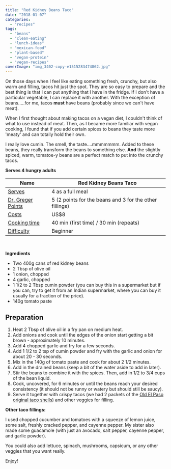 ```yaml
---
title: "Red Kidney Beans Taco"
date: "2018-01-07"
categories: 
  - "recipes"
tags: 
  - "beans"
  - "clean-eating"
  - "lunch-ideas"
  - "mexican-food"
  - "plant-based"
  - "vegan-protein"
  - "vegan-recipes"
coverImage: "img_3402-copy-e1515283474862.jpg"
---
```


On those days when I feel like eating something fresh, crunchy, but also warm and filling, tacos hit just the spot. They are so easy to prepare and the best thing is that I can put anything that I have in the fridge. If I don't have a particular vegetable, I can replace it with another. With the exception of beans.....for me, tacos **must** have beans (probably since we can't have meat).

When I first thought about making tacos on a vegan diet, I couldn't think of what to use instead of meat. Then, as I became more familiar with vegan cooking, I found that if you add certain spices to beans they taste more 'meaty' and can totally hold their own.

I really love cumin. The smell, the taste....mmmmmmm. Added to these beans, they really transform the beans to something else. **And** the slightly spiced, warm, tomatoe-y beans are a perfect match to put into the crunchy tacos.

**Serves 4 hungry adults**

| Name | Red Kidney Beans Taco |
| --- | --- |
| [Serves](http://shalveena.com/serving-sizes/) | 4 as a full meal |
| [Dr. Greger Points](http://shalveena.com/dr-greger-points/) | 5 (2 points for the beans and 3 for the other fillings) |
| [Costs](http://shalveena.com/costs/) | US$8 |
| [Cooking time](http://shalveena.com/cooking-times/) | 40 min (first time) / 30 min (repeats) |
| [Difficulty](http://shalveena.com/difficulty-levels/) | Beginner |

 

**Ingredients**

- Two 400g cans of red kidney beans
- 2 Tbsp of olive oil
- 1 onion, chopped
- 4 garlic, chopped
- 1 1/2 to 2 Tbsp cumin powder (you can buy this in a supermarket but if you can, try to get it from an Indian supermarket, where you can buy it usually for a fraction of the price).
- 140g tomato paste

## Preparation

1. Heat 2 Tbsp of olive oil in a fry pan on medium heat.
2. Add onions and cook until the edges of the onion start getting a bit brown - approximately 10 minutes.
3. Add 4 chopped garlic and fry for a few seconds.
4. Add 1 1/2 to 2 tsp of cumin powder and fry with the garlic and onion for about 20 - 30 seconds.
5. Mix in the 140g of tomato paste and cook for about 2 1/2 minutes.
6. Add in the drained beans (keep a bit of the water aside to add in later).
7. Stir the beans to combine it with the spices. Then, add in 1/2 to 3/4 cups of the bean liquid.
8. Cook, uncovered, for 6 minutes or until the beans reach your desired consistency (it should not be runny or watery but should still be saucy).
9. Serve it together with crispy tacos (we had 2 packets of the [Old El Paso original taco shells](https://shop.coles.com.au/a/a-nsw-metro-west-ryde/product/old-el-paso-taco-shells)) and other veggies for filling.

**Other taco fillings:**

I used chopped cucumber and tomatoes with a squeeze of lemon juice, some salt, freshly cracked pepper, and cayenne pepper. My sister also made some guacamole (with just an avocado, salt pepper, cayenne pepper, and garlic powder).

You could also add lettuce, spinach, mushrooms, capsicum, or any other veggies that you want really.

Enjoy!
